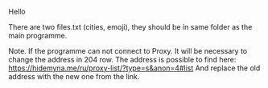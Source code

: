 Hello

There are two files.txt (cities, emoji), they should be in same folder as the main programme.

Note.
If the programme can not connect to Proxy. It will be necessary to change the address in 204 row.
The address is possible to find here: https://hidemyna.me/ru/proxy-list/?type=s&anon=4#list
And replace the old address with the new one from the link.
